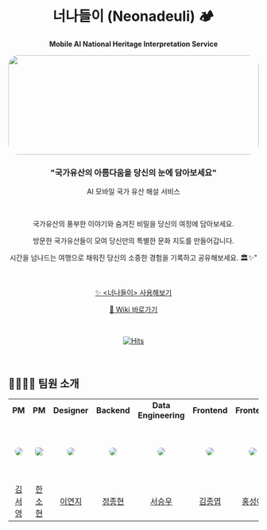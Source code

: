 <div align="center" >

# 너나들이 (Neonadeuli) 🏕️

<b>Mobile AI National Heritage Interpretation Service</b>

<img src="https://github.com/user-attachments/assets/3884c8e5-69b9-4835-ba99-7e285d7bb579" 
    style="height: 200px; width: 100%; 
            object-fit: cover; 
            border-radius: 20px;" >

<h3> "국가유산의 아름다움을 당신의 눈에 담아보세요" </h3>

AI 모바일 국가 유산 해설 서비스

<br />

국가유산의 풍부한 이야기와 숨겨진 비밀을 당신의 여정에 담아보세요.

방문한 국가유산들이 모여 당신만의 특별한 문화 지도를 만들어갑니다.

시간을 넘나드는 여행으로 채워진 당신의 소중한 경험을 기록하고 공유해보세요. 🏛️✨"

</br>

[✨ <너나들이> 사용해보기](https://www.xn--910b8hh6hdsz.com/)

[🔗 Wiki 바로가기](https://github.com/neonadeuli-project/Neonadeuli-Backend/wiki)

<br>

[![Hits](https://hits.seeyoufarm.com/api/count/incr/badge.svg?url=https%3A%2F%2Fgithub.com%2Fneonadeuli-project&count_bg=%23F2E2C3&title_bg=%23555555&icon=sparkpost.svg&icon_color=%23E7E7E7&title=neonadeuli&edge_flat=false)](https://hits.seeyoufarm.com)

</div>

<br />

## 👨‍👩‍👧‍👦 팀원 소개

<table >
  <tr height="30px">
    <td align="center" width="160px">
      <b>PM</b>
    </td>
    <td align="center" width="160px">
      <b>PM</b>
    </td>
    <td align="center" width="160px">
      <b>Designer</b>
    </td>
    <td align="center" width="160px">
      <b>Backend</b>
    </td>
    <td align="center" width="160px">
      <b>Data Engineering</b>
    </td>
    <td align="center" width="160px">
      <b>Frontend</b>
    </td>
      <td align="center" width="160px">
      <b>Frontend</b>
    </td>
  </tr>
  <tr height="120px">
    <td align="center" width="160px">
      <a href="https://github.com/Kim-donE"><img src="https://avatars.githubusercontent.com/u/180167009?v=4" style="border-radius:50%"/></a>
    </td>
    <td align="center" width="160px">
      <a href="https://www.notion.so/a2c3f5fd98cb4232a869932f1e9d1d67?pvs=4"><img src="https://avatars.githubusercontent.com/u/79568594?v=4" style="border-radius:30%"/></a>
    </td>
    <td align="center" width="160px">
      <a href="https://github.com/lee-yeonji"><img src="https://avatars.githubusercontent.com/u/101976270?v=4" style="border-radius:50%"/></a>
    </td>
    <td align="center" width="160px">
      <a href="https://github.com/viaunixue"><img src="https://avatars.githubusercontent.com/u/77084379?v=4" style="border-radius:50%"/></a>
    </td>
    <td align="center" width="160px">
      <a href="https://github.com/swwho96"><img src="https://avatars.githubusercontent.com/u/67579479?v=4" style="border-radius:50%" /></a>
    </td>
    <td align="center" width="160px">
      <a href="https://github.com/PracticeKJY"><img src="https://avatars.githubusercontent.com/u/119389577?v=4" style="border-radius:50%"/></a>
    </td>
    <td align="center" width="160px">
      <a href="https://github.com/Miaash"><img src="https://avatars.githubusercontent.com/u/98681659?v=4" style="border-radius:50%"/></a>
    </td>
  </tr>
  <tr height="30px">
    <td align="center" width="160px">
      <a href="https://www.notion.so/a2c3f5fd98cb4232a869932f1e9d1d67?pvs=4">김서영</a>
    </td>
    <td align="center" width="160px">
      <a href="https://www.notion.so/a2c3f5fd98cb4232a869932f1e9d1d67?pvs=4">한소현</a>
    </td>
    <td align="center" width="160px">
      <a href="https://www.notion.so/a2c3f5fd98cb4232a869932f1e9d1d67?pvs=4">이연지</a>
    </td>
    <td align="center" width="160px">
      <a href="https://github.com/viaunixue">정종현</a>
    </td>
    <td align="center" width="160px">
      <a href="https://github.com/swwho96">서승우</a>
    </td>
    <td align="center" width="160px">
      <a href="https://github.com/PracticeKJY">김종엽</a>
    </td>
    <td align="center" width="160px">
      <a href="https://github.com/Miaash">홍성아</a>
    </td>
  </tr>
</table>
